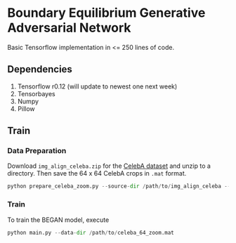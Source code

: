 # Boundary Equilibrium Generative Adversarial Network

Basic Tensorflow implementation in <= 250 lines of code. 

## Dependencies

1. Tensorflow r0.12 (will update to newest one next week)
2. Tensorbayes
3. Numpy
4. Pillow

## Train

### Data Preparation

Download `img_align_celeba.zip` for the [CelebA dataset](https://drive.google.com/drive/u/0/folders/0B7EVK8r0v71pWEZsZE9oNnFzTm8) and unzip to a directory. Then save the 64 x 64 CelebA crops in `.mat` format.

```python
python prepare_celeba_zoom.py --source-dir /path/to/img_align_celeba --dest-dir /path/to/celeba_64_zoom.mat
```

### Train

To train the BEGAN model, execute

```python
python main.py --data-dir /path/to/celeba_64_zoom.mat
```

